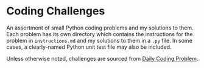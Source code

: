 # Coding Challenges
An assortment of small Python coding problems and my solutions to them. Each problem has its own directory which contains the instructions for the problem in `instructions.md` and my solutions to them in a ``.py`` file. In some cases, a clearly-named Python unit test file may also be included.

Unless otherwise noted, challenges are sourced from [Daily Coding Problem](https://dailycodingproblem.com).
